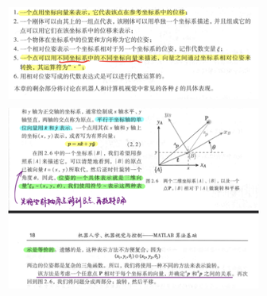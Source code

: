 
![](https://github.com/Richard17425/FOCUS-Tasks/blob/main/Robotics%E5%AD%A6%E4%B9%A0%E7%AC%94%E8%AE%B0/pictures/%E4%BD%8D%E5%A7%BF%E8%BF%90%E7%AE%97.png)

![坐标系变换方法](https://github.com/Richard17425/FOCUS-Tasks/blob/main/Robotics%E5%AD%A6%E4%B9%A0%E7%AC%94%E8%AE%B0/pictures/%E5%9D%90%E6%A0%87%E7%B3%BB1.png)
